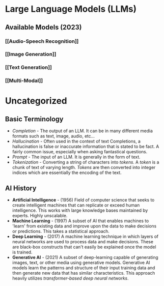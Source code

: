 # Large Language Models (LLMs)

## Available Models (2023)

### [[Audio-Speech Recognition]]
### [[Image Generation]]
### [[Text Generation]]
### [[Multi-Modal]]
# Uncategorized

## Basic Terminology

* _Completion_ - The output of an LLM. It can be in many different media formats such as text, image, audio, etc...
* _Hallucination_ - Often used in the context of text Completions, a hallucination is false or inaccurate information that is stated to be fact. A fairly common issue, especially when asking fantastical questions.
* _Prompt_ - The input of an LLM. It is generally in the form of text.
* _Tokenization_ - Converting a string of characters into _tokens_. A _token_ is a chunk of text of varying length. _Tokens_ are then converted into integer indices which are essentially the encoding of the text.
## AI History

* __Artificial Intelligence__ - (1956) Field of computer science that seeks to create intelligent machines that can replicate or exceed human intelligence. This works with large knowledge bases maintained by experts. Highly unscalable.
* __Machine Learning__ - (1997) A subset of AI that enables machines to 'learn' from existing data and improve upon the data to make decisions or predictions. This takes a statistical approach.
* __Deep Learning__ - (2017) A machine learning technique in which layers of neural networks are used to process data and make decisions. These are black-box constructs that can't easily be explained once the model is trained.
* __Generative AI__ - (2021) A subset of deep-learning capable of generating images, text, or other media using generative models. Generative AI models learn the patterns and structure of their input training data and then generate new data that has similar characteristics. This approach heavily utilizes _transformer-based deep neural networks_.
